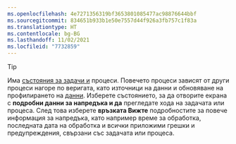 ```yaml
---
ms.openlocfilehash: 4e7271356319bf3653801085477ac98876644bbf
ms.sourcegitcommit: 834651b933b1e50e7557d44f926a3fb757c1f83a
ms.translationtype: HT
ms.contentlocale: bg-BG
ms.lasthandoff: 11/02/2021
ms.locfileid: "7732859"
---
```

> [!TIP] 
> Има [състояния за задачи и](../audience-insights/system.md#status-definitions) процеси. Повечето процеси зависят от други процеси нагоре по веригата, като източници на данни и обновяване на профилирането на [данни](../audience-insights/system.md#refresh-processes). Изберете състоянието, за да отворите екрана с **подробни данни за напредъка и да** прегледате хода на задачата или процеса. След това изберете **връзката Вижте** подробностите за повече информация за напредъка, като например време за обработка, последната дата на обработка и всички приложими грешки и предупреждения, свързани със задачата или процеса.
